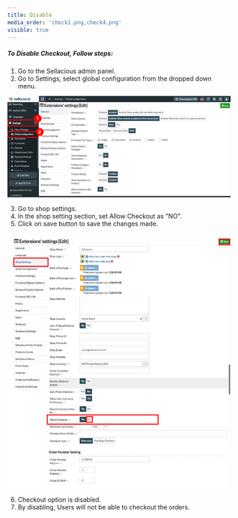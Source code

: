 ```yaml
---
title: Disable
media_order: 'check1.png,check4.png'
visible: true
---
```


##### **To Disable Checkout, Follow steps:**

1. Go to the Sellacious admin panel.
2. Go to Settings, select global configuration from the dropped down menu.

![](check1.png)

3. Go to shop settings.
4. In the shop setting section, set Allow Checkout as "NO".
5. Click on save button to save the changes made.

![](check4.png)

6. Checkout option is disabled.
7. By disabling, Users will not be able to checkout the orders.